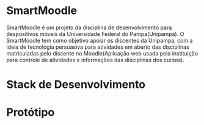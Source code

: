 # SmartMoodle

SmartMoodle é um projeto da disciplina de desenvolvimento para despositivos móveis da Universidade Federal do Pampa(Unipampa). O SmartMoodle tem como objetivo apoiar os discentes da Unipampa, com a ideia de tecnologia persuasiva para atividades em aberto das disciplinas matriculadas pelo discente no Moodle(Aplicação web usada pela instituição para controle de atividades e informações das disciplinas dos cursos). 

# Stack de Desenvolvimento


# Protótipo
